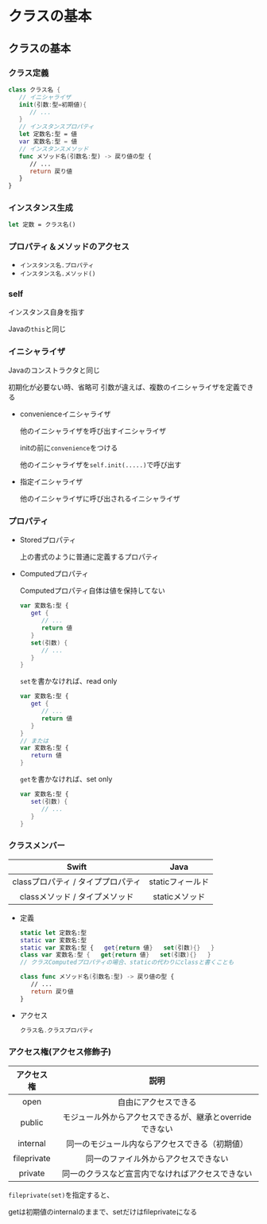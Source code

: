 # クラスの基本



## クラスの基本



### クラス定義

```swift
class クラス名 {
   // イニシャライザ
   init(引数:型=初期値){
      // ...
   }
   // インスタンスプロパティ
   let 定数名:型 = 値
   var 変数名:型 = 値
   // インスタンスメソッド
   func メソッド名(引数名:型) -> 戻り値の型 {
      // ...
      return 戻り値
   }
}
```



### インスタンス生成

```swift
let 定数 = クラス名()
```



### プロパティ＆メソッドのアクセス

* `インスタンス名.プロパティ`
* `インスタンス名.メソッド()`



### self

インスタンス自身を指す

Javaの`this`と同じ



### イニシャライザ

Javaのコンストラクタと同じ

初期化が必要ない時、省略可
引数が違えば、複数のイニシャライザを定義できる

* convenienceイニシャライザ

  他のイニシャライザを呼び出すイニシャライザ

  initの前に`convenience`をつける

  他のイニシャライザを`self.init(.....)`で呼び出す

* 指定イニシャライザ

  他のイニシャライザに呼び出されるイニシャライザ



### プロパティ

* Storedプロパティ

  上の書式のように普通に定義するプロパティ

* Computedプロパティ

  Computedプロパティ自体は値を保持してない

  ```swift
  var 変数名:型 {
     get {
        // ...
        return 値
     }
     set(引数) {
        // ...
     }
  }
  ```

  `set`を書かなければ、read only

  ```swift
  var 変数名:型 {
     get {
        // ...
        return 値
     }
  }
  // または
  var 変数名:型 {
     return 値
  }
  ```

  `get`を書かなければ、set only

  ```swift
  var 変数名:型 {
     set(引数) {
        // ...
     }
  }
  ```

  

### クラスメンバー

|               Swift                |       Java       |
| :--------------------------------: | :--------------: |
| classプロパティ / タイププロパティ | staticフィールド |
|   classメソッド / タイプメソッド   |  staticメソッド  |

* 定義

  ```swift
  static let 定数名:型
  static var 変数名:型
  static var 変数名:型 {   get{return 値}   set(引数){}   }
  class var 変数名:型 {   get{return 値}   set(引数){}   }
  // クラスComputedプロパティの場合、staticの代わりにclassと書くことも
  
  class func メソッド名(引数名:型) -> 戻り値の型 {
     // ...
     return 戻り値
  }
  ```

* アクセス

  ```swift
  クラス名.クラスプロパティ
  ```



### アクセス権(アクセス修飾子)

| アクセス権  |                           説明                           |
| :---------: | :------------------------------------------------------: |
|    open     |                   自由にアクセスできる                   |
|   public    | モジュール外からアクセスできるが、継承とoverrideできない |
|  internal   |      同一のモジュール内ならアクセスできる（初期値）      |
| fileprivate |           同一のファイル外からアクセスできない           |
|   private   |     同一のクラスなど宣言内でなければアクセスできない     |

`fileprivate(set)`を指定すると、

getは初期値のinternalのままで、setだけはfileprivateになる



























